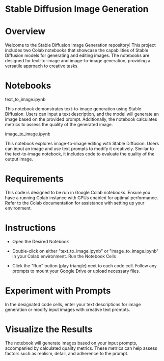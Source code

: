 # Stable Diffusion Image Generation

# Overview

Welcome to the Stable Diffusion Image Generation repository! This project includes two Colab notebooks that showcase the capabilities of Stable Diffusion models for generating and editing images. The notebooks are designed for text-to-image and image-to-image generation, providing a versatile approach to creative tasks.

# Notebooks

text_to_image.ipynb

This notebook demonstrates text-to-image generation using Stable Diffusion. Users can input a text description, and the model will generate an image based on the provided prompt. Additionally, the notebook calculates metrics to assess the quality of the generated image.

image_to_image.ipynb

This notebook explores image-to-image editing with Stable Diffusion. Users can input an image and use text prompts to modify it creatively. Similar to the text-to-image notebook, it includes code to evaluate the quality of the output image.

# Requirements

This code is designed to be run in Google Colab notebooks.
Ensure you have a running Colab instance with GPUs enabled for optimal performance.
Refer to the Colab documentation for assistance with setting up your environment.

# Instructions

- Open the Desired Notebook

- Double-click on either "text_to_image.ipynb" or "image_to_image.ipynb" in your Colab environment.
 Run the Notebook Cells

- Click the "Run" button (play triangle) next to each code cell. Follow any prompts to mount your Google Drive or  upload necessary files.

# Experiment with Prompts

In the designated code cells, enter your text descriptions for image generation or modify input images with creative text prompts.

# Visualize the Results

The notebook will generate images based on your input prompts, accompanied by calculated quality metrics. These metrics can help assess factors such as realism, detail, and adherence to the prompt.
